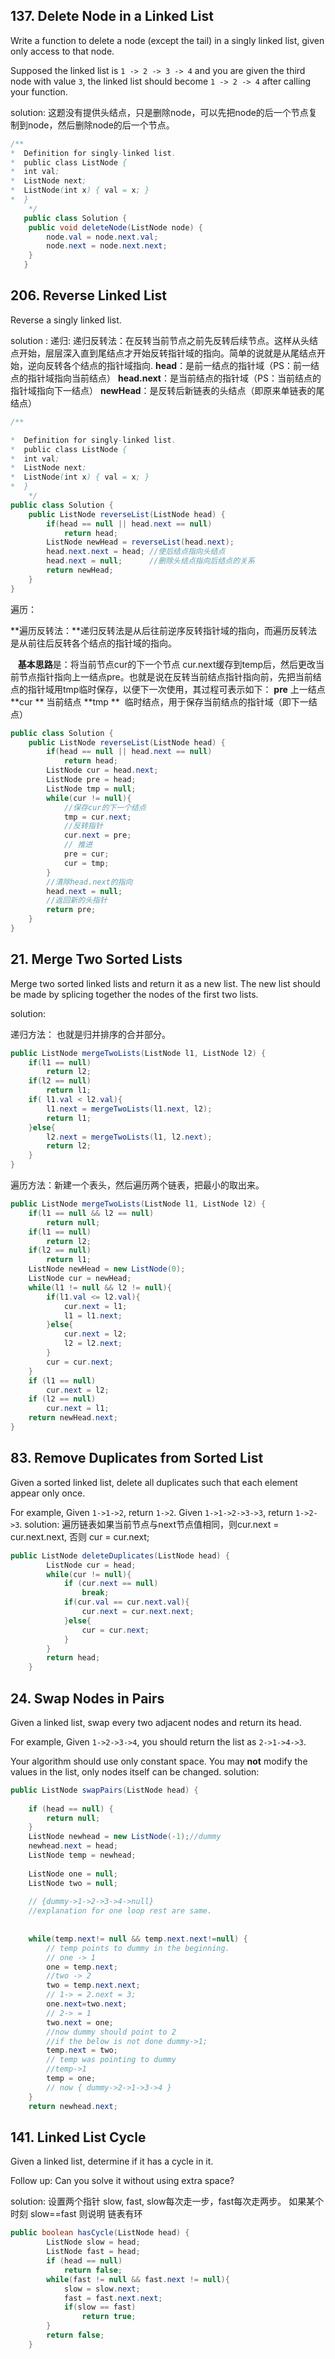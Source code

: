 ## 137. Delete Node in a Linked List

Write a function to delete a node (except the tail) in a singly linked list, given only access to that node.

Supposed the linked list is `1 -> 2 -> 3 -> 4` and you are given the third node with value `3`, the linked list should become `1 -> 2 -> 4` after calling your function.

solution: 这题没有提供头结点，只是删除node，可以先把node的后一个节点复制到node，然后删除node的后一个节点。

```java
/**
*  Definition for singly-linked list.
*  public class ListNode {
*  int val;
*  ListNode next;
*  ListNode(int x) { val = x; }
*  }
    */
   public class Solution {
    public void deleteNode(ListNode node) {
        node.val = node.next.val;
        node.next = node.next.next;
    }
   }
```



## 206. Reverse Linked List
Reverse a singly linked list.

solution : 
递归:
递归反转法：在反转当前节点之前先反转后续节点。这样从头结点开始，层层深入直到尾结点才开始反转指针域的指向。简单的说就是从尾结点开始，逆向反转各个结点的指针域指向.
   **head**：是前一结点的指针域（PS：前一结点的指针域指向当前结点）
   **head.next**：是当前结点的指针域（PS：当前结点的指针域指向下一结点）
   **newHead**：是反转后新链表的头结点（即原来单链表的尾结点）
```java
/**

*  Definition for singly-linked list.
*  public class ListNode {
*  int val;
*  ListNode next;
*  ListNode(int x) { val = x; }
*  }
    */
public class Solution {
    public ListNode reverseList(ListNode head) {
        if(head == null || head.next == null)
            return head;
        ListNode newHead = reverseList(head.next);
        head.next.next = head; //使后结点指向头结点
        head.next = null;      //删除头结点指向后结点的关系
        return newHead;
    }
}
```

遍历：

**遍历反转法：**递归反转法是从后往前逆序反转指针域的指向，而遍历反转法是从前往后反转各个结点的指针域的指向。

   **基本思路**是：将当前节点cur的下一个节点 cur.next缓存到temp后，然后更改当前节点指针指向上一结点pre。也就是说在反转当前结点指针指向前，先把当前结点的指针域用tmp临时保存，以便下一次使用，其过程可表示如下：
**pre**		上一结点
**cur **		 当前结点
**tmp ** 	 临时结点，用于保存当前结点的指针域（即下一结点）

```java
public class Solution {
    public ListNode reverseList(ListNode head) {
        if(head == null || head.next == null)
            return head;
        ListNode cur = head.next;
        ListNode pre = head;
        ListNode tmp = null;
        while(cur != null){
            //保存cur的下一个结点
            tmp = cur.next;
            //反转指针
            cur.next = pre;
            // 推进
            pre = cur;
            cur = tmp;
        }
        //清除head.next的指向
        head.next = null;
        //返回新的头指针
        return pre;
    }
}
```
## 21. Merge Two Sorted Lists
Merge two sorted linked lists and return it as a new list. The new list should be made by splicing together the nodes of the first two lists.

solution: 

递归方法： 也就是归并排序的合并部分。

```java
public ListNode mergeTwoLists(ListNode l1, ListNode l2) {
    if(l1 == null)
        return l2;
    if(l2 == null)
        return l1;
    if( l1.val < l2.val){
        l1.next = mergeTwoLists(l1.next, l2);
        return l1;
    }else{
        l2.next = mergeTwoLists(l1, l2.next);
        return l2;
    }
}
```
遍历方法：新建一个表头，然后遍历两个链表，把最小的取出来。

```java
public ListNode mergeTwoLists(ListNode l1, ListNode l2) {
    if(l1 == null && l2 == null)
        return null;
    if(l1 == null)
        return l2;
    if(l2 == null)
        return l1;
    ListNode newHead = new ListNode(0);
    ListNode cur = newHead;
    while(l1 != null && l2 != null){
        if(l1.val <= l2.val){
            cur.next = l1;
            l1 = l1.next;
        }else{
            cur.next = l2;
            l2 = l2.next;
        }
        cur = cur.next;
    }
    if (l1 == null)
        cur.next = l2;
    if (l2 == null)
        cur.next = l1;
    return newHead.next;
}
```
## 83. Remove Duplicates from Sorted List
Given a sorted linked list, delete all duplicates such that each element appear only once.

For example,
Given `1->1->2`, return `1->2`.
Given `1->1->2->3->3`, return `1->2->3`.
solution: 遍历链表如果当前节点与next节点值相同，则cur.next = cur.next.next, 否则 cur = cur.next;
```java
public ListNode deleteDuplicates(ListNode head) {
        ListNode cur = head;
        while(cur != null){
            if (cur.next == null)
                break;
            if(cur.val == cur.next.val){
                cur.next = cur.next.next;
            }else{
                cur = cur.next;
            }
        }
        return head;
    }
```
## 24. Swap Nodes in Pairs
Given a linked list, swap every two adjacent nodes and return its head.

For example,
Given `1->2->3->4`, you should return the list as `2->1->4->3`.

Your algorithm should use only constant space. You may **not** modify the values in the list, only nodes itself can be changed.
solution:
```java
public ListNode swapPairs(ListNode head) {
    
    if (head == null) {
        return null;
    }
    ListNode newhead = new ListNode(-1);//dummy
    newhead.next = head;
    ListNode temp = newhead;
    
    ListNode one = null;
    ListNode two = null;
    
    // {dummy->1->2->3->4->null}
    //explanation for one loop rest are same.
    
    
    while(temp.next!= null && temp.next.next!=null) {
        // temp points to dummy in the beginning.
        // one -> 1
        one = temp.next;
        //two -> 2
        two = temp.next.next;
        // 1-> = 2.next = 3;
        one.next=two.next;
        // 2-> = 1
        two.next = one;
        //now dummy should point to 2
        //if the below is not done dummy->1;
        temp.next = two;
        // temp was pointing to dummy
        //temp->1
        temp = one;
        // now { dummy->2->1->3->4 }
    }
    return newhead.next;
```

## 141. Linked List Cycle
Given a linked list, determine if it has a cycle in it.

Follow up:
Can you solve it without using extra space?

solution: 设置两个指针 slow, fast, slow每次走一步，fast每次走两步。
如果某个时刻 slow==fast 则说明 链表有环
```java
public boolean hasCycle(ListNode head) {
        ListNode slow = head;
        ListNode fast = head;
        if (head == null)
            return false;
        while(fast != null && fast.next != null){
            slow = slow.next;
            fast = fast.next.next;
            if(slow == fast)
                return true;
        }
        return false;
    }
```